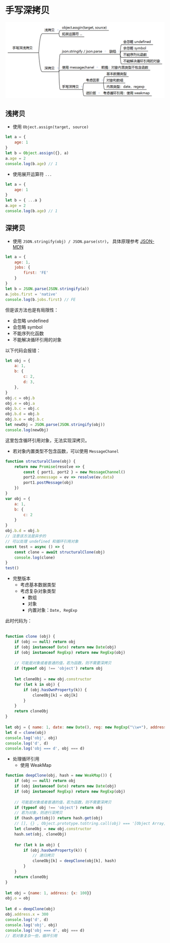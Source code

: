 # 手写深拷贝

![](./imgs/deep-clone.png)	

## 浅拷贝

- 使用 `Object.assign(target, source)`

```js
let a = {
    age: 1
}
let b = Object.assign({}, a)
a.age = 2
console.log(b.age) // 1
```

- 使用展开运算符 `...`

```js
let a = {
    age: 1
}
let b = { ...a }
a.age = 2
console.log(b.age) // 1
```



## 深拷贝

- 使用 `JSON.stringify(obj) / JSON.parse(str)`， 具体原理参考 [JSON-MDN](https://developer.mozilla.org/zh-CN/docs/Web/JavaScript/Reference/Global_Objects/JSON)

```js
let a = {
    age: 1,
    jobs: {
        first: 'FE'
    }
}
let b = JSON.parse(JSON.stringify(a))
a.jobs.first = 'native'
console.log(b.jobs.first) // FE
```

但是该方法也是有局限性：

- 会忽略  undefined
- 会忽略  symbol
- 不能序列化函数
- 不能解决循环引用的对象

以下代码会报错：

```js
let obj = {
    a: 1,
    b: {
        c: 2,
        d: 3,
    },
}
obj.c = obj.b
obj.e = obj.a
obj.b.c = obj.c
obj.b.d = obj.b
obj.b.e = obj.b.c
let newObj = JSON.parse(JSON.stringify(obj))
console.log(newObj)
```

这里包含循环引用对象，无法实现深拷贝。



- 若对象内置类型不包含函数，可以使用 `MessageChanel`

```js
function structuralClone(obj) {
    return new Promise(resolve => {
        const { port1, port2 } = new MessageChannel()
        port2.onmessage = ev => resolve(ev.data)
        port1.postMessage(obj)
    })
}
var obj = {
    a: 1,
    b: {
        c: 2
    }
}
obj.b.d = obj.b
// 注意该方法是异步的
// 可以处理 undefined 和循环引用对象
const test = async () => {
    const clone = await structuralClone(obj)
    console.log(clone)
}
test()
```



- 完整版本
  - 考虑基本数据类型
  - 考虑复杂对象类型
    - 数组
    - 对象
    - 内置对象：`Date, RegExp`

此时代码为：

```js

function clone (obj) {
    if (obj == null) return obj
    if (obj instanceof Date) return new Date(obj)
    if (obj instanceof RegExp) return new RegExp(obj)

    // 可能是对象或者普通的值，若为函数，则不需要深拷贝
    if (typeof obj !== 'object') return obj

    let cloneObj = new obj.constructor
    for (let k in obj) {
        if (obj.hasOwnProperty(k)) {
            cloneObj[k] = obj[k]
        }
    }
    return cloneObj
}

let obj = { name: 1, date: new Date(), reg: new RegExp("\\w+"), address: {x: 1000} }
let d = clone(obj)
console.log('obj', obj)
console.log('d', d)
console.log('obj === d', obj === d)
```



- 处理循环引用
  - 使用 WeakMap

```js
function deepClone(obj, hash = new WeakMap()) {
    if (obj == null) return obj
    if (obj instanceof Date) return new Date(obj)
    if (obj instanceof RegExp) return new RegExp(obj)
    
    // 可能是对象或者普通的值，若为函数，则不需要深拷贝
    if (typeof obj !== 'object') return obj
    // 若为对象，则进行深拷贝
    if (hash.get(obj)) return hash.get(obj)
    // [], {} , Object.prototype.toString.call(obj) === '[Object Array]' ? [] : {}
    let cloneObj = new obj.constructor
    hash.set(obj, cloneObj)

    for (let k in obj) {
        if (obj.hasOwnProperty(k)) {
            // 递归拷贝
            cloneObj[k] = deepClone(obj[k], hash)
        }
    }
    return cloneObj
}

let obj = {name: 1, address: {x: 100}}
obj.o = obj

let d = deepClone(obj)
obj.address.x = 300
console.log('d', d)
console.log('obj', obj)
console.log('obj === d', obj === d)
// 若对象复杂一些，循环引用
```

